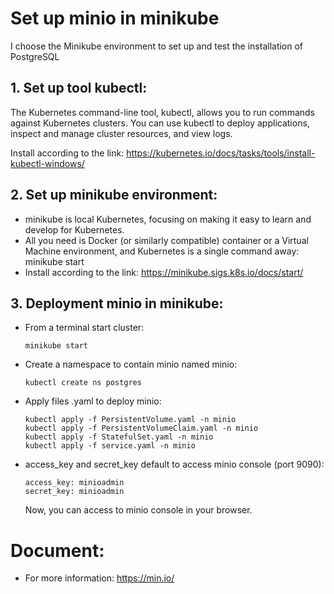 # Set up minio in minikube
I choose the Minikube environment to set up and test the installation of PostgreSQL 

## 1. Set up tool kubectl:


The Kubernetes command-line tool, kubectl, allows you to run commands against Kubernetes clusters. You can use kubectl to deploy applications, inspect and manage cluster resources, and view logs.

Install according to the link: https://kubernetes.io/docs/tasks/tools/install-kubectl-windows/

## 2. Set up minikube environment:

- minikube is local Kubernetes, focusing on making it easy to learn and develop for Kubernetes.
- All you need is Docker (or similarly compatible) container or a Virtual Machine environment, and Kubernetes is a single command away: minikube start
- Install according to the link: https://minikube.sigs.k8s.io/docs/start/


## 3. Deployment minio in minikube:
- From a terminal start cluster:
  ```
  minikube start
  ```
- Create a namespace to contain minio named minio:
   ```
   kubectl create ns postgres
   ```
- Apply files .yaml to deploy minio:
  ```
  kubectl apply -f PersistentVolume.yaml -n minio
  kubectl apply -f PersistentVolumeClaim.yaml -n minio
  kubectl apply -f StatefulSet.yaml -n minio
  kubectl apply -f service.yaml -n minio
  ```
- access_key and secret_key default to access minio console (port 9090):
  ```
  access_key: minioadmin
  secret_key: minioadmin
  ```
  Now, you can access to minio console in your browser.
# Document: 
  - For more information: https://min.io/
